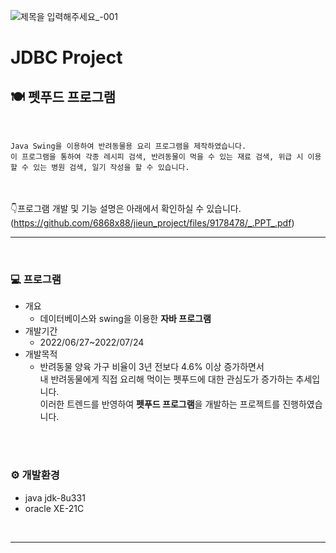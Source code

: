![제목을 입력해주세요_-001](https://user-images.githubusercontent.com/107034832/180709548-b4cf3486-6861-4c5d-a170-6275dd7e4381.png)

# JDBC Project
## 🍽️ 펫푸드 프로그램

<br>

```
Java Swing을 이용하여 반려동물용 요리 프로그램을 제작하였습니다.
이 프로그램을 통하여 각종 레시피 검색, 반려동물이 먹을 수 있는 재료 검색, 위급 시 이용할 수 있는 병원 검색, 일기 작성을 할 수 있습니다.
```
<br><br>
👇프로그램 개발 및 기능 설명은 아래에서 확인하실 수 있습니다.<br>
(https://github.com/6868x88/jieun_project/files/9178478/_.PPT_.pdf)

***
<br>

### 💻 프로그램
- 개요 
	- 데이터베이스와 swing을 이용한 <b>자바 프로그램</b> 
- 개발기간 
	- 2022/06/27~2022/07/24
- 개발목적
	- 반려동물 양육 가구 비율이 3년 전보다 4.6% 이상 증가하면서 
<br>내 반려동물에게 직접 요리해 먹이는 펫푸드에 대한 관심도가 증가하는 추세입니다.
<br>이러한 트렌드를 반영하여 <b>펫푸드 프로그램</b>을 개발하는 프로젝트를 진행하였습니다.


<br><br>
### ⚙️ 개발환경
- java jdk-8u331
- oracle XE-21C

<br>

***
